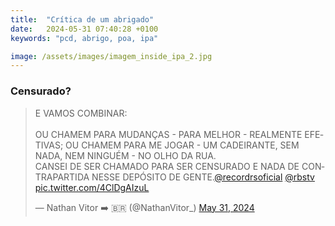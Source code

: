 ```yaml
---
title:  "Crítica de um abrigado"
date:   2024-05-31 07:40:28 +0100
keywords: "pcd, abrigo, poa, ipa"

image: /assets/images/imagem_inside_ipa_2.jpg
---
```


### Censurado?

<blockquote class="twitter-tweet"><p lang="pt" dir="ltr">E VAMOS COMBINAR:<br><br>OU CHAMEM PARA MUDANÇAS - PARA MELHOR - REALMENTE EFETIVAS; OU CHAMEM PARA ME JOGAR - UM CADEIRANTE, SEM NADA, NEM NINGUÉM - NO OLHO DA RUA.<br>CANSEI DE SER CHAMADO PARA SER CENSURADO E NADA DE CONTRAPARTIDA NESSE DEPÓSITO DE GENTE.<a href="https://twitter.com/recordrsoficial?ref_src=twsrc%5Etfw">@recordrsoficial</a> <a href="https://twitter.com/rbstv?ref_src=twsrc%5Etfw">@rbstv</a> <a href="https://t.co/4ClDgAIzuL">pic.twitter.com/4ClDgAIzuL</a></p>&mdash; Nathan Vitor ➡️ 🇧🇷 (@NathanVitor_) <a href="https://twitter.com/NathanVitor_/status/1796371119974281335?ref_src=twsrc%5Etfw">May 31, 2024</a></blockquote> <script async src="https://platform.twitter.com/widgets.js" charset="utf-8"></script> 
